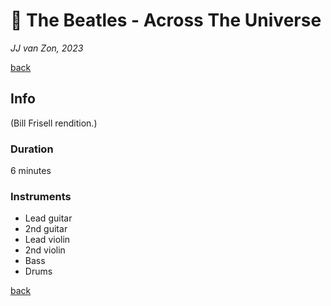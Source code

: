 📢 The Beatles - Across The Universe
======================================

*JJ van Zon, 2023*

[back](./README.md)

Info
----

(Bill Frisell rendition.)

### Duration

6 minutes

### Instruments

- Lead guitar
- 2nd guitar
- Lead violin
- 2nd violin
- Bass
- Drums

[back](./README.md)
